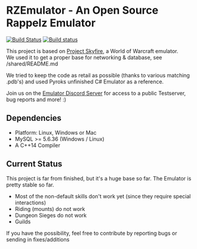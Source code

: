 # RZEmulator - An Open Source Rappelz Emulator

[![Build Status](https://travis-ci.org/NGemity/RZEmulator.svg?branch=master)](https://travis-ci.org/NGemity/RZEmulator) 
[![Build status](https://ci.appveyor.com/api/projects/status/oelq5cfbeh6iw101/branch/master?svg=true)](https://ci.appveyor.com/project/Xijezu/rzemulator-x6qer/branch/master) 

This project is based on [Project Skyfire](https://github.com/ProjectSkyfire/SkyFire.548), a World of Warcraft emulator.  
We used it to get a proper base for networking & database, see /shared/README.md 

  We tried to keep the code as retail as possible (thanks to various matching .pdb's) and used Pyroks unfinished C# Emulator as a reference.
  
  Join us on the [Emulator Discord Server](https://discord.gg/CBGVkdU) for access to a public Testserver, bug reports and more! :) 
  
## Dependencies
* Platform: Linux, Windows or Mac
* MySQL >= 5.6.36 (Windows / Linux)
* A C++14 Compiler

## Current Status
This project is far from finished, but it's a huge base so far. The Emulator is pretty stable so far.
* Most of the non-default skills don't work yet (since they require special interactions)
* Riding (mounts) do not work
* Dungeon Sieges do not work
* Guilds

If you have the possibility, feel free to contribute by reporting bugs or sending in fixes/additions
 